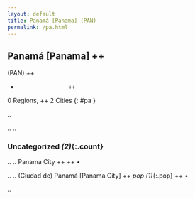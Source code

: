 ```yaml
---
layout: default
title: Panamá [Panama] (PAN)
permalink: /pa.html
---
```



## Panamá [Panama]   ++
(PAN)  ++
-                     ++
0 Regions, ++
2 Cities
{: #pa }

.. 




.. 
.. 


### Uncategorized _(2)_{:.count}


..
..
Panama City  ++
 ++
•

..
..
(Ciudad de) Panamá [Panama City]  ++
 _pop (1)_{:.pop} ++
•




.. 
 
